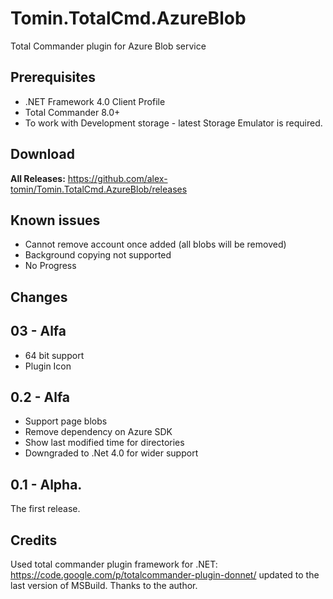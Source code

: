 Tomin.TotalCmd.AzureBlob
========================

Total Commander plugin for Azure Blob service

Prerequisites
---------------
- .NET Framework 4.0 Client Profile
- Total Commander 8.0+
- To work with Development storage - latest Storage Emulator is required.

Download
---------------

**All Releases:**
https://github.com/alex-tomin/Tomin.TotalCmd.AzureBlob/releases

Known issues
---------------
- Cannot remove account once added (all blobs will be removed)
- Background copying not supported
- No Progress

Changes
---------------

## 03 - Alfa
- 64 bit support
- Plugin Icon

## 0.2 - Alfa

- Support page blobs
- Remove dependency on Azure SDK
- Show last modified time for directories
- Downgraded to .Net 4.0 for wider support

## 0.1 - Alpha.
The first release.

Credits
---------------
Used total commander plugin framework for .NET: https://code.google.com/p/totalcommander-plugin-donnet/
updated to the last version of MSBuild. Thanks to the author.
